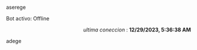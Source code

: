 aserege

<p>Bot activo: Offline</p>
<p align="right"><i>ultima coneccion</i> : <b>12/29/2023, 5:36:38 AM</b></p>

 adege
